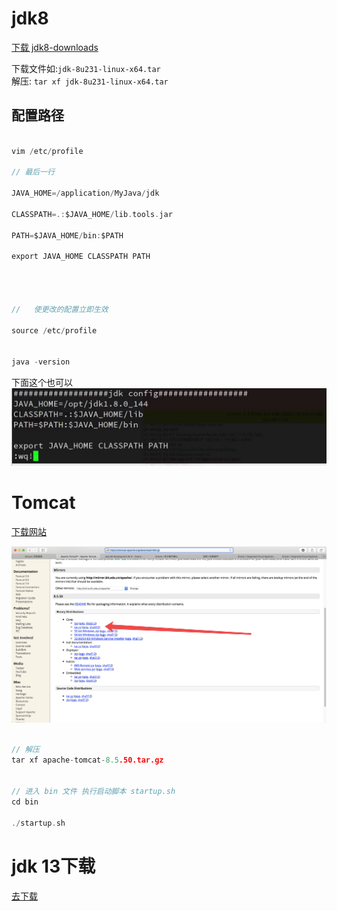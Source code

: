 # jdk8 


[  下载 jdk8-downloads](https://www.oracle.com/technetwork/java/javase/downloads/jdk8-downloads-2133151.html)


下载文件如:`jdk-8u231-linux-x64.tar`  
解压: `tar xf jdk-8u231-linux-x64.tar`

## 配置路径


```c

vim /etc/profile

// 最后一行

JAVA_HOME=/application/MyJava/jdk

CLASSPATH=.:$JAVA_HOME/lib.tools.jar

PATH=$JAVA_HOME/bin:$PATH

export JAVA_HOME CLASSPATH PATH




//   使更改的配置立即生效

source /etc/profile


java -version

```

下面这个也可以
![QQ20200102-000916@2x](images/QQ20200102-000916@2x.png)


# Tomcat

[下载网站](https://tomcat.apache.org/download-80.cgi)

![QQ20200102-001618@2x](images/QQ20200102-001618@2x.png)

```c

// 解压
tar xf apache-tomcat-8.5.50.tar.gz


// 进入 bin 文件 执行启动脚本 startup.sh
cd bin

./startup.sh


```



# jdk 13下载




[去下载](https://www.oracle.com/technetwork/java/javase/downloads/jdk13-downloads-5672538.html)



